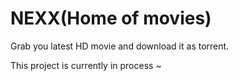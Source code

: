 # NEXX(Home of movies)
Grab you latest HD movie and download it as torrent.

This project is currently in process ~
